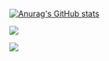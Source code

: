 [![Anurag's GitHub stats](https://github-readme-stats.vercel.app/api?username=ham-burger&theme=merko)](https://github.com/anuraghazra/github-readme-stats)

![](https://github-readme-stats.vercel.app/api/top-langs/?username=ham-burger&count_private=true&theme=dark&layout=compact)

[![](https://img.shields.io/badge/twitter-%231DA1F2.svg?&style=for-the-badge&logo=twitter&logoColor=white)](https://twitter.com/derakudo)
